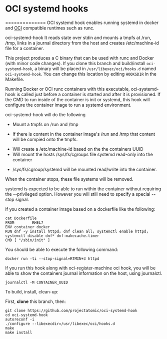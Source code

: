 # OCI systemd hooks
==============
OCI systemd hook enables running systemd in docker and [OCI](https://github.com/opencontainers/specs)
compatible runtimes such as runc.

oci-systemd-hook
It reads state over stdin and mounts a tmpfs at /run, /tmp, links in a journal directory from the host and
creates /etc/machine-id file for a container.

This project produces a C binary that can be used with runc and Docker (with minor code changes).
If you clone this branch and build/install `oci-systemd-hook`, a binary will be placed in
`/usr/libexec/oci/hooks.d` named `oci-systemd-hook`. You can change this location by
editing `HOOKSDIR` in the Makefile.

Running Docker or OCI runc containers with this executable, oci-systemd-hook is called just before a container is started and after it is provisioned.  If the CMD to run inside of the container is init or systemd, this hook will configure
the container image to run a systemd environment.

oci-systemd-hook will do the following

* Mount a tmpfs on /run and /tmp
-  If there is content in the container image's /run and /tmp that content will be compied onto the tmpfs.
* Will create a /etc/machine-id based on the the containers UUID
* Will mount the hosts /sys/fs/cgroups file systemd read-only into the container
- /sys/fs/cgroup/systemd will be mounted read/write into the container.

When the container stops, these file systems will be removed.

systemd is expected to be able to run within the container without requiring
the --privileged option.  However you will still need to specify a special --stop signal.

If you created a container image based on a dockerfile like the following:
```
cat Dockerfile
FROM 		RHEL7
ENV container docker
RUN dnf -y install httpd; dnf clean all; systemctl enable httpd; systemctl disable dnf* dnf-makecache.timer
CMD [ "/sbin/init" ]
```

You should be able to execute the following command:

```
docker run -ti --stop-signal=RTMIN+3 httpd
```

If you run this hook along with oci-register-machine oci hook, you will be able
to show the containers journal information on the host, using journalctl.

```
journalctl -M CONTAINER_UUID
```


To build, install, clean-up:

First, **clone** this branch, then:

```
git clone https://github.com/projectatomic/oci-systemd-hook
cd oci-systemd-hook
autoreconf -i
./configure --libexecdir=/usr/libexec/oci/hooks.d
make
make install
```

